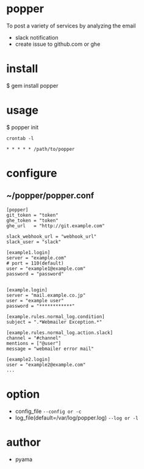# popper
To post a variety of services by analyzing the email
* slack notification
* create issue to github.com or ghe

# install
  $ gem install popper

# usage
  $ popper init

`crontab -l`
```
* * * * * /path/to/popper
```

# configure
## ~/popper/popper.conf
```
[popper]
git_token = "token"
ghe_token = "token"
ghe_url   = "http://git.example.com"

slack_webhook_url = "webhook_url"
slack_user = "slack"

[example1.login]
server = "example.com"
# port = 110(default)
user = "example1@example.com"
password = "password"


[example.login]
server = "mail.example.co.jp"
user = "example user"
password = "************"

[example.rules.normal_log.condition]
subject = ".*Webmailer Exception.*"

[example.rules.normal_log.action.slack]
channel = "#channel"
mentions = ["@user"]
message = "webmailer error mail"

[example2.login]
user = "example2@example.com"
...
```

# option
* config_file `--config or -c`
* log_file(default=/var/log/popper.log) `--log or -l`

# author
* pyama
